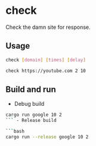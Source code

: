 # check
Check the damn site for response.

## Usage 
```bash
check [domain] [times] [delay]

check https://youtube.com 2 10
```
## Build and run

- Debug build

```bash
cargo run google 10 2
``` - Release build

```bash
cargo run --release google 10 2
```
